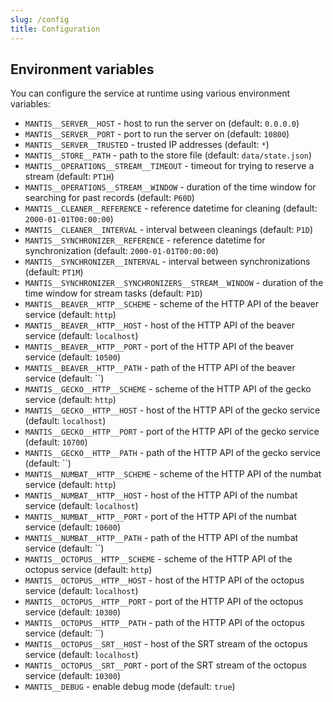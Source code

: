 ```yaml
---
slug: /config
title: Configuration
---
```


## Environment variables

You can configure the service at runtime using various environment variables:

- `MANTIS__SERVER__HOST` -
  host to run the server on
  (default: `0.0.0.0`)
- `MANTIS__SERVER__PORT` -
  port to run the server on
  (default: `10800`)
- `MANTIS__SERVER__TRUSTED` -
  trusted IP addresses
  (default: `*`)
- `MANTIS__STORE__PATH` -
  path to the store file
  (default: `data/state.json`)
- `MANTIS__OPERATIONS__STREAM__TIMEOUT` -
  timeout for trying to reserve a stream
  (default: `PT1H`)
- `MANTIS__OPERATIONS__STREAM__WINDOW` -
  duration of the time window for searching for past records
  (default: `P60D`)
- `MANTIS__CLEANER__REFERENCE` -
  reference datetime for cleaning
  (default: `2000-01-01T00:00:00`)
- `MANTIS__CLEANER__INTERVAL` -
  interval between cleanings
  (default: `P1D`)
- `MANTIS__SYNCHRONIZER__REFERENCE` -
  reference datetime for synchronization
  (default: `2000-01-01T00:00:00`)
- `MANTIS__SYNCHRONIZER__INTERVAL` -
  interval between synchronizations
  (default: `PT1M`)
- `MANTIS__SYNCHRONIZER__SYNCHRONIZERS__STREAM__WINDOW` -
  duration of the time window for stream tasks
  (default: `P1D`)
- `MANTIS__BEAVER__HTTP__SCHEME` -
  scheme of the HTTP API of the beaver service
  (default: `http`)
- `MANTIS__BEAVER__HTTP__HOST` -
  host of the HTTP API of the beaver service
  (default: `localhost`)
- `MANTIS__BEAVER__HTTP__PORT` -
  port of the HTTP API of the beaver service
  (default: `10500`)
- `MANTIS__BEAVER__HTTP__PATH` -
  path of the HTTP API of the beaver service
  (default: ``)
- `MANTIS__GECKO__HTTP__SCHEME` -
  scheme of the HTTP API of the gecko service
  (default: `http`)
- `MANTIS__GECKO__HTTP__HOST` -
  host of the HTTP API of the gecko service
  (default: `localhost`)
- `MANTIS__GECKO__HTTP__PORT` -
  port of the HTTP API of the gecko service
  (default: `10700`)
- `MANTIS__GECKO__HTTP__PATH` -
  path of the HTTP API of the gecko service
  (default: ``)
- `MANTIS__NUMBAT__HTTP__SCHEME` -
  scheme of the HTTP API of the numbat service
  (default: `http`)
- `MANTIS__NUMBAT__HTTP__HOST` -
  host of the HTTP API of the numbat service
  (default: `localhost`)
- `MANTIS__NUMBAT__HTTP__PORT` -
  port of the HTTP API of the numbat service
  (default: `10600`)
- `MANTIS__NUMBAT__HTTP__PATH` -
  path of the HTTP API of the numbat service
  (default: ``)
- `MANTIS__OCTOPUS__HTTP__SCHEME` -
  scheme of the HTTP API of the octopus service
  (default: `http`)
- `MANTIS__OCTOPUS__HTTP__HOST` -
  host of the HTTP API of the octopus service
  (default: `localhost`)
- `MANTIS__OCTOPUS__HTTP__PORT` -
  port of the HTTP API of the octopus service
  (default: `10300`)
- `MANTIS__OCTOPUS__HTTP__PATH` -
  path of the HTTP API of the octopus service
  (default: ``)
- `MANTIS__OCTOPUS__SRT__HOST` -
  host of the SRT stream of the octopus service
  (default: `localhost`)
- `MANTIS__OCTOPUS__SRT__PORT` -
  port of the SRT stream of the octopus service
  (default: `10300`)
- `MANTIS__DEBUG` -
  enable debug mode
  (default: `true`)
